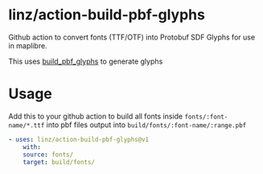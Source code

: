# linz/action-build-pbf-glyphs

Github action to convert fonts (TTF/OTF) into Protobuf SDF Glyphs for use in maplibre.


This uses [build_pbf_glyphs](https://github.com/stadiamaps/build_pbf_glyphs) to generate glyphs


# Usage

Add this to your github action to build all fonts inside `fonts/:font-name/*.ttf` into pbf files output into `build/fonts/:font-name/:range.pbf`

```yaml
- uses: linz/action-build-pbf-glyphs@v1
    with:
    source: fonts/
    target: build/fonts/
```
